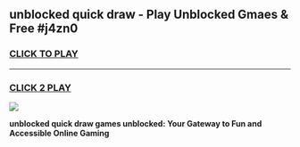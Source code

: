 
## unblocked quick draw - Play Unblocked Gmaes & Free #j4zn0
<h3>
<a href="https://news.freeplayer.one?title=unblocked_quick_draw&ref=24F">CLICK TO PLAY</a></h3>
<hr>

<h3>
<a href="https://news.freeplayer.one?title=unblocked_quick_draw&ref=24F">CLICK 2 PLAY</a>
  
</h3>

<a href="https://news.freeplayer.one?title=unblocked_quick_draw&ref=24F/"><img src="https://clearcache.store/games.png"></a>


**unblocked quick draw games unblocked: Your Gateway to Fun and Accessible Online Gaming**
